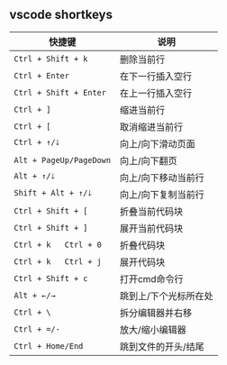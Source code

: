 ## vscode shortkeys
| 快捷键                  | 说明                  |
| ----------------------- | --------------------- |
| `Ctrl + Shift + k`      | 删除当前行            |
| `Ctrl + Enter`          | 在下一行插入空行      |
| `Ctrl + Shift + Enter`  | 在上一行插入空行      |
| `Ctrl + ]`              | 缩进当前行            |
| `Ctrl + [`              | 取消缩进当前行        |
| `Ctrl + ↑/🡓`            | 向上/向下滑动页面     |
| `Alt + PageUp/PageDown` | 向上/向下翻页         |
| `Alt + ↑/🡓`             | 向上/向下移动当前行   |
| `Shift + Alt + ↑/🡓`     | 向上/向下复制当前行   |
| `Ctrl + Shift + [`      | 折叠当前代码块        |
| `Ctrl + Shift + ]`      | 展开当前代码块        |
| `Ctrl + k   Ctrl + 0`   | 折叠代码块            |
| `Ctrl + k   Ctrl + j`   | 展开代码块            |
| `Ctrl + Shift + c`      | 打开cmd命令行         |
| `Alt + ←/→`             | 跳到上/下个光标所在处 |
| `Ctrl + \`              | 拆分编辑器并右移      |
| `Ctrl + =/-`            | 放大/缩小编辑器       |
| `Ctrl + Home/End`       | 跳到文件的开头/结尾   |
